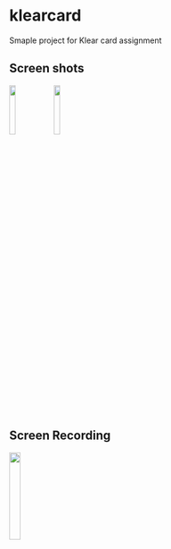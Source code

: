 # klearcard

Smaple project for Klear  card  assignment 

## Screen shots

<img src="https://i.postimg.cc/xdYfZJ7s/android.png" width="15%"></img> <img src="https://i.postimg.cc/85z1p8TM/iPhone-8.png" width="15%"></img> 

## Screen Recording

<img src="https://i.postimg.cc/6qDc6XxQ/iphone-11.gif" width="20%"></img> 
